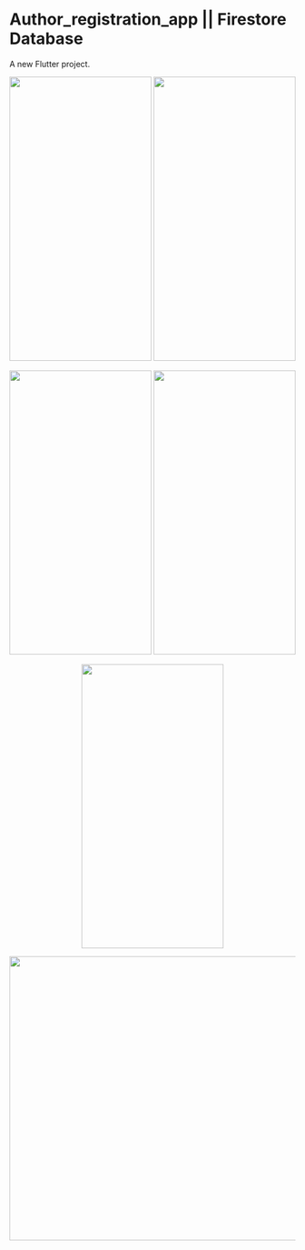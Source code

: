 # Author_registration_app || Firestore Database

A new Flutter project.


<p align=center>
<img src="https://user-images.githubusercontent.com/111565916/201527953-42205a60-ad77-419d-ad18-b411bdee4566.jpg" height=500 width=250>
<img src="https://user-images.githubusercontent.com/111565916/201527962-7fe145ca-de63-454f-a00c-a05dfee7c00d.jpg" height=500 width=250>
</p>

<p align=center>
<img src="https://user-images.githubusercontent.com/111565916/201527978-af6230a6-0642-4764-9d92-883259714415.jpg" height=500 width=250>
<img src="https://user-images.githubusercontent.com/111565916/201527982-af8557a4-77d2-47ec-b519-074055d97b42.jpg" height=500 width=250>
</p>

<p align=center>
<img src="https://user-images.githubusercontent.com/111565916/201527994-4f6df687-dc09-408e-a9f8-2e121e1de41b.gif" height=500 width=250>
</p>

<p align=center>
<img src="https://user-images.githubusercontent.com/111565916/201528132-39e4d1a1-a22b-44aa-af5c-5f0bc2bd67b7.png" height=500 width=1000>
</p>

